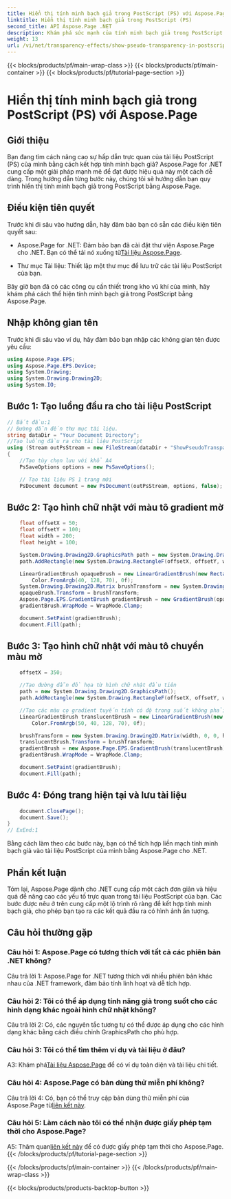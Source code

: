 ```yaml
---
title: Hiển thị tính minh bạch giả trong PostScript (PS) với Aspose.Page
linktitle: Hiển thị tính minh bạch giả trong PostScript (PS)
second_title: API Aspose.Page .NET
description: Khám phá sức mạnh của tính minh bạch giả trong PostScript với Aspose.Page cho .NET. Hãy làm theo hướng dẫn từng bước của chúng tôi để có được những tài liệu có hình ảnh bắt mắt.
weight: 13
url: /vi/net/transparency-effects/show-pseudo-transparency-in-postscript-ps/
---
```


{{< blocks/products/pf/main-wrap-class >}}
{{< blocks/products/pf/main-container >}}
{{< blocks/products/pf/tutorial-page-section >}}

# Hiển thị tính minh bạch giả trong PostScript (PS) với Aspose.Page

## Giới thiệu

Bạn đang tìm cách nâng cao sự hấp dẫn trực quan của tài liệu PostScript (PS) của mình bằng cách kết hợp tính minh bạch giả? Aspose.Page for .NET cung cấp một giải pháp mạnh mẽ để đạt được hiệu quả này một cách dễ dàng. Trong hướng dẫn từng bước này, chúng tôi sẽ hướng dẫn bạn quy trình hiển thị tính minh bạch giả trong PostScript bằng Aspose.Page.

## Điều kiện tiên quyết

Trước khi đi sâu vào hướng dẫn, hãy đảm bảo bạn có sẵn các điều kiện tiên quyết sau:

- Aspose.Page for .NET: Đảm bảo bạn đã cài đặt thư viện Aspose.Page cho .NET. Bạn có thể tải nó xuống từ[Tài liệu Aspose.Page](https://reference.aspose.com/page/net/).

- Thư mục Tài liệu: Thiết lập một thư mục để lưu trữ các tài liệu PostScript của bạn.

Bây giờ bạn đã có các công cụ cần thiết trong kho vũ khí của mình, hãy khám phá cách thể hiện tính minh bạch giả trong PostScript bằng Aspose.Page.

## Nhập không gian tên

Trước khi đi sâu vào ví dụ, hãy đảm bảo bạn nhập các không gian tên được yêu cầu:

```csharp
using Aspose.Page.EPS;
using Aspose.Page.EPS.Device;
using System.Drawing;
using System.Drawing.Drawing2D;
using System.IO;
```

## Bước 1: Tạo luồng đầu ra cho tài liệu PostScript

```csharp
// Bắt đầu:1
// Đường dẫn đến thư mục tài liệu.
string dataDir = "Your Document Directory";
//Tạo luồng đầu ra cho tài liệu PostScript
using (Stream outPsStream = new FileStream(dataDir + "ShowPseudoTransparency_outPS.ps", FileMode.Create))
{
	//Tạo tùy chọn lưu với khổ A4
	PsSaveOptions options = new PsSaveOptions();

	// Tạo tài liệu PS 1 trang mới
	PsDocument document = new PsDocument(outPsStream, options, false);
```

## Bước 2: Tạo hình chữ nhật với màu tô gradient mờ

```csharp
	float offsetX = 50;
	float offsetY = 100;
	float width = 200;
	float height = 100;

	System.Drawing.Drawing2D.GraphicsPath path = new System.Drawing.Drawing2D.GraphicsPath();
	path.AddRectangle(new System.Drawing.RectangleF(offsetX, offsetY, width, height));

	LinearGradientBrush opaqueBrush = new LinearGradientBrush(new RectangleF(0, 0, 200, 100), Color.FromArgb(0, 0, 0),
		Color.FromArgb(40, 128, 70), 0f);
	System.Drawing.Drawing2D.Matrix brushTransform = new System.Drawing.Drawing2D.Matrix(width, 0, 0, height, offsetX, offsetY);
	opaqueBrush.Transform = brushTransform;
	Aspose.Page.EPS.GradientBrush gradientBrush = new GradientBrush(opaqueBrush);
	gradientBrush.WrapMode = WrapMode.Clamp;

	document.SetPaint(gradientBrush);
	document.Fill(path);
```

## Bước 3: Tạo hình chữ nhật với màu tô chuyển màu mờ

```csharp
	offsetX = 350;

	//Tạo đường dẫn đồ họa từ hình chữ nhật đầu tiên
	path = new System.Drawing.Drawing2D.GraphicsPath();
	path.AddRectangle(new System.Drawing.RectangleF(offsetX, offsetY, width, height));

	//Tạo các màu cọ gradient tuyến tính có độ trong suốt không phải là 255 mà là 150 và 50. Vì vậy, nó mờ.
	LinearGradientBrush translucentBrush = new LinearGradientBrush(new RectangleF(0, 0, width, height), Color.FromArgb(150, 0, 0, 0),
		Color.FromArgb(50, 40, 128, 70), 0f);

	brushTransform = new System.Drawing.Drawing2D.Matrix(width, 0, 0, height, offsetX, offsetY);
	translucentBrush.Transform = brushTransform;
	gradientBrush = new Aspose.Page.EPS.GradientBrush(translucentBrush);
	gradientBrush.WrapMode = WrapMode.Clamp;

	document.SetPaint(gradientBrush);
	document.Fill(path);
```

## Bước 4: Đóng trang hiện tại và lưu tài liệu

```csharp
	document.ClosePage();
	document.Save();
}
// ExEnd:1
```

Bằng cách làm theo các bước này, bạn có thể tích hợp liền mạch tính minh bạch giả vào tài liệu PostScript của mình bằng Aspose.Page cho .NET.

## Phần kết luận

Tóm lại, Aspose.Page dành cho .NET cung cấp một cách đơn giản và hiệu quả để nâng cao các yếu tố trực quan trong tài liệu PostScript của bạn. Các bước được nêu ở trên cung cấp một lộ trình rõ ràng để kết hợp tính minh bạch giả, cho phép bạn tạo ra các kết quả đầu ra có hình ảnh ấn tượng.

## Câu hỏi thường gặp

### Câu hỏi 1: Aspose.Page có tương thích với tất cả các phiên bản .NET không?

Câu trả lời 1: Aspose.Page for .NET tương thích với nhiều phiên bản khác nhau của .NET framework, đảm bảo tính linh hoạt và dễ tích hợp.

### Câu hỏi 2: Tôi có thể áp dụng tính năng giả trong suốt cho các hình dạng khác ngoài hình chữ nhật không?

Câu trả lời 2: Có, các nguyên tắc tương tự có thể được áp dụng cho các hình dạng khác bằng cách điều chỉnh GraphicsPath cho phù hợp.

### Câu hỏi 3: Tôi có thể tìm thêm ví dụ và tài liệu ở đâu?

 A3: Khám phá[Tài liệu Aspose.Page](https://reference.aspose.com/page/net/) để có ví dụ toàn diện và tài liệu chi tiết.

### Câu hỏi 4: Aspose.Page có bản dùng thử miễn phí không?

 Câu trả lời 4: Có, bạn có thể truy cập bản dùng thử miễn phí của Aspose.Page từ[liên kết này](https://releases.aspose.com/).

### Câu hỏi 5: Làm cách nào tôi có thể nhận được giấy phép tạm thời cho Aspose.Page?

 A5: Thăm quan[liên kết này](https://purchase.aspose.com/temporary-license/) để có được giấy phép tạm thời cho Aspose.Page.
{{< /blocks/products/pf/tutorial-page-section >}}

{{< /blocks/products/pf/main-container >}}
{{< /blocks/products/pf/main-wrap-class >}}

{{< blocks/products/products-backtop-button >}}
